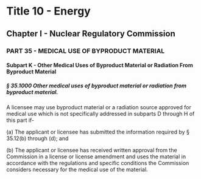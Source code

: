 
# Title 10 - Energy
## Chapter I - Nuclear Regulatory Commission
### PART 35 - MEDICAL USE OF BYPRODUCT MATERIAL
#### Subpart K - Other Medical Uses of Byproduct Material or Radiation From Byproduct Material
##### § 35.1000 Other medical uses of byproduct material or radiation from byproduct material.

A licensee may use byproduct material or a radiation source approved for medical use which is not specifically addressed in subparts D through H of this part if-

(a) The applicant or licensee has submitted the information required by § 35.12(b) through (d); and

(b) The applicant or licensee has received written approval from the Commission in a license or license amendment and uses the material in accordance with the regulations and specific conditions the Commission considers necessary for the medical use of the material.
